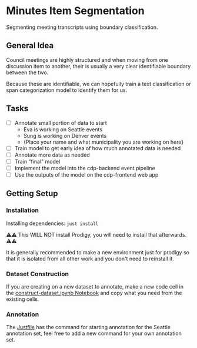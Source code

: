 # Minutes Item Segmentation

Segmenting meeting transcripts using boundary classification.

## General Idea

Council meetings are highly structured and when moving from one discussion item
to another, their is usually a very clear identifiable boundary between the two.

Because these are identifiable, we can hopefully train a text classification or
span categorization model to identify them for us.

## Tasks

* [ ] Annotate small portion of data to start
  * Eva is working on Seattle events
  * Sung is working on Denver events
  * {Place your name and what municipality you are working on here}
* [ ] Train model to get early idea of how much annotated data is needed
* [ ] Annotate more data as needed
* [ ] Train "final" model
* [ ] Implement the model into the cdp-backend event pipeline
* [ ] Use the outputs of the model on the cdp-frontend web app

## Getting Setup

### Installation

Installing dependencies: `just install`

⚠️⚠️ This WILL NOT install Prodigy, you will need to install that afterwards. ⚠️⚠️

It is generally recommended to make a new environment just for prodigy so that
it is isolated from all other work and you don't need to reinstall it.

### Dataset Construction

If you are creating on a new dataset to annotate, make a new code cell in the
[construct-dataset.ipynb Notebook](./construct-dataset.ipynb) and copy what you need
from the existing cells.

### Annotation

The [Justfile](./Justfile) has the command for starting annotation for the Seattle
annotation set, feel free to add a new command for your own annotation set.
